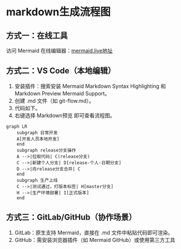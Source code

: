 # markdown生成流程图

## 方式一：在线工具

访问 Mermaid 在线编辑器：[mermaid.live地址](https://mermaid.live)

## 方式二：VS Code（本地编辑）

1. 安装插件：搜索安装 Mermaid Markdown Syntax Highlighting 和 Markdown Preview Mermaid Support。
2. 创建 .md 文件（如 git-flow.md）。
3. 代码如下。
4. 右键选择 Markdown预览 即可查看流程图。

```mermaid
graph LR
    subgraph 日常开发
    A[开发人员本地开发]
    end
    subgraph release分支操作
    A -->|拉取代码| C(release分支)
    C -->|新建个人分支| D[release-个人-日期分支]
    D -->|向release分支合并| C
    end
    subgraph 生产上线
    C -->|测试通过，打版本标签| H[master分支]
    H -->|生产环境部署| I[正式版本]
    end
```

## 方式三：GitLab/GitHub（协作场景）

1. GitLab：原生支持 Mermaid，直接在 .md 文件中粘贴代码即可渲染。
2. GitHub：需安装浏览器插件（如 Mermaid GitHub）或使用第三方工具
